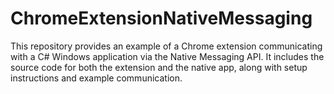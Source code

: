 # ChromeExtensionNativeMessaging
 This repository provides an example of a Chrome extension communicating with a C# Windows application via the Native Messaging API. It includes the source code for both the extension and the native app, along with setup instructions and example communication.
